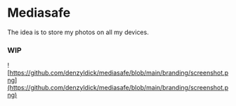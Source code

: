 # Mediasafe

The idea is to store my photos on all my devices.


### WIP

![https://github.com/denzyldick/mediasafe/blob/main/branding/screenshot.png](https://github.com/denzyldick/mediasafe/blob/main/branding/screenshot.png)

